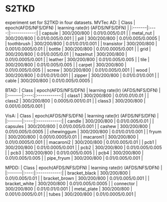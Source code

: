 # S2TKD
experiment set for S2TKD in four datasets.
MVTec AD:
|  Class  | epoch(AFDS/NFS/DFN) | learning rate(lr) (AFDS/NFS/DFN)  |
|:-------|:----:|:------------:|
| capsule  | 300/200/800  | 0.01/0.005/0.01 |
| metal_nut    | 300/200/800  | 0.01/0.005/0.001     |
| pill  | 300/200/800  | 0.01/0.005/0.0005    |
| toothbrush  | 300/200/800  | 0.01/0.01/0.001    |
| transistor  | 300/200/800  | 0.001/0.0005/0.01    |
| bottle  | 300/200/800  | 0.01/0.0005/0.001    |
| grid  | 300/200/800  | 0.01/0.005/0.01    |
| hazelnut  | 300/200/800  | 0.01/0.0005/0.001    |
| leather  | 300/200/800  | 0.01/0.005/0.005    |
| tile  | 300/200/800  | 0.01/0.005/0.005    |
| carpet  | 300/200/800  | 0.01/0.005/0.005    |
| screw  | 300/200/800  | 0.01/0.005/0.001    |
| wood  | 300/200/800  | 0.01/0.01/0.001    |
| zipper  | 300/200/800  | 0.01/0.01/0.001     |
| cable  | 300/200/800  | 0.01/0.005/0.0005   |


BTAD:
|  Class  | epoch(AFDS/NFS/DFN) | learning rate(lr) (AFDS/NFS/DFN)  |
|:-------|:----:|:------------:|
| class1  | 300/200/800  | 0.01/0.01/0.01 |
| class2  | 300/200/800  | 0.0005/0.001/0.01     |
| class3  | 300/200/800  | 0.001/0.005/0.001    |


VisA:
|  Class  | epoch(AFDS/NFS/DFN) | learning rate(lr) (AFDS/NFS/DFN)  |
|:-------|:----:|:------------:|
| candle  | 300/200/800  | 0.01/0.005/0.01 |
| capsules    | 300/200/800  | 0.01/0.005/0.001     |
| cashew  | 300/200/800  | 0.01/0.005/0.0005    |
| chewinggum  | 300/200/800  | 0.01/0.01/0.001    |
| fryum  | 300/200/800  | 0.001/0.0005/0.01    |
| macaroni1  | 300/200/800  | 0.01/0.0005/0.001    |
| macaroni2  | 300/200/800  | 0.01/0.005/0.01    |
| pcb1  | 300/200/800  | 0.01/0.0005/0.001    |
| pcb2  | 300/200/800  | 0.01/0.005/0.005    |
| pcb3  | 300/200/800  | 0.01/0.005/0.005    |
| pcb4  | 300/200/800  | 0.01/0.005/0.005    |
| pipe_fryum  | 300/200/800  | 0.01/0.005/0.001    |

MPDD:
|  Class  | epoch(AFDS/NFS/DFN) | learning rate(lr) (AFDS/NFS/DFN)  |
|:-------|:----:|:------------:|
| bracket_black  | 300/200/800  | 0.01/0.005/0.01 |
| bracket_brown    | 300/200/800  | 0.01/0.005/0.001     |
| bracket_white  | 300/200/800  | 0.01/0.005/0.0005    |
| connector  | 300/200/800  | 0.01/0.01/0.001    |
| metal_plate  | 300/200/800  | 0.001/0.0005/0.01    |
| tubes  | 300/200/800  | 0.01/0.0005/0.001    |
